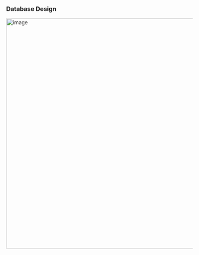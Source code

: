 ### Database Design
<img width="1119" height="621" alt="image" src="https://github.com/user-attachments/assets/6ce5dfff-9298-4b45-8eb9-bd5c3af32560" />
